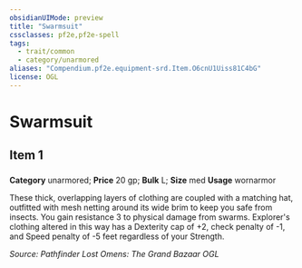 ```yaml
---
obsidianUIMode: preview
title: "Swarmsuit"
cssclasses: pf2e,pf2e-spell
tags:
  - trait/common
  - category/unarmored
aliases: "Compendium.pf2e.equipment-srd.Item.O6cnU1Uiss81C4bG"
license: OGL
---
```

# Swarmsuit
## Item 1
### 

**Category** unarmored; 
**Price** 20 gp; 
**Bulk** L; **Size** med
**Usage** wornarmor

These thick, overlapping layers of clothing are coupled with a matching hat, outfitted with mesh netting around its wide brim to keep you safe from insects. You gain resistance 3 to physical damage from swarms. Explorer's clothing altered in this way has a Dexterity cap of +2, check penalty of -1, and Speed penalty of -5 feet regardless of your Strength.

*Source: Pathfinder Lost Omens: The Grand Bazaar*
*OGL*